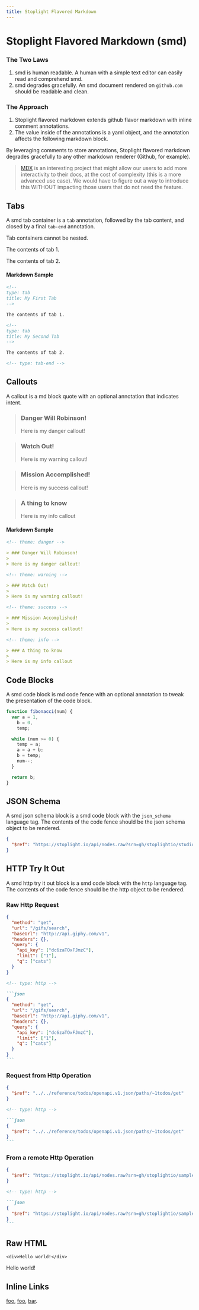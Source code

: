 ```yaml
---
title: Stoplight Flavored Markdown
---
```


# Stoplight Flavored Markdown (smd)

### The Two Laws

1. smd is human readable. A human with a simple text editor can easily read and comprehend smd.
2. smd degrades gracefully. An smd document rendered on `github.com` should be readable and clean.

### The Approach

1. Stoplight flavored markdown extends github flavor markdown with inline comment annotations.
2. The value inside of the annotations is a yaml object, and the annotation affects the following markdown block.

By leveraging comments to store annotations, Stoplight flavored markdown degrades gracefully to any other markdown renderer (Github, for example).

> [MDX](https://github.com/mdx-js/mdx) is an interesting project that might allow our users to add more interactivity to their docs, at the cost of complexity (this is a more advanced use case). We would have to figure out a way to introduce this WITHOUT impacting those users that do not need the feature.

## Tabs

A smd tab container is a `tab` annotation, followed by the tab content, and closed by a final `tab-end` annotation.

Tab containers cannot be nested.

<!--
type: tab
title: My First Tab
-->

The contents of tab 1.

<!--
type: tab
title: My Second Tab
-->

The contents of tab 2.

<!-- type: tab-end -->

#### Markdown Sample

```md
<!--
type: tab
title: My First Tab
-->

The contents of tab 1.

<!--
type: tab
title: My Second Tab
-->

The contents of tab 2.

<!-- type: tab-end -->
```

## Callouts

A callout is a md block quote with an optional annotation that indicates intent.

<!-- theme: danger -->

> ### Danger Will Robinson!
>
> Here is my danger callout!

<!-- theme: warning -->

> ### Watch Out!
>
> Here is my warning callout!

<!-- theme: success -->

> ### Mission Accomplished!
>
> Here is my success callout!

<!-- theme: info -->

> ### A thing to know
>
> Here is my info callout

#### Markdown Sample

```md
<!-- theme: danger -->

> ### Danger Will Robinson!
>
> Here is my danger callout!

<!-- theme: warning -->

> ### Watch Out!
>
> Here is my warning callout!

<!-- theme: success -->

> ### Mission Accomplished!
>
> Here is my success callout!

<!-- theme: info -->

> ### A thing to know
>
> Here is my info callout
```

## Code Blocks

A smd code block is md code fence with an optional annotation to tweak the presentation of the code block.

<!--
title: "Fibonacci In Javascript"
lineNumbers: false
highlightLines: [[1,2], [4,5]]
-->

```javascript
function fibonacci(num) {
  var a = 1,
    b = 0,
    temp;

  while (num >= 0) {
    temp = a;
    a = a + b;
    b = temp;
    num--;
  }

  return b;
}
```

## JSON Schema

A smd json schema block is a smd code block with the `json_schema` language tag. The contents of the code fence should
be the json schema object to be rendered.

<!-- type: json_schema -->

```json
{
  "$ref": "https://stoplight.io/api/nodes.raw?srn=gh/stoplightio/studio-demo/reference/todos/models/todo-full.json"
}
```

## HTTP Try It Out

A smd http try it out block is a smd code block with the `http` language tag. The contents of the code fence should
be the http object to be rendered.

### Raw Http Request

<!-- type: http -->

```json
{
  "method": "get",
  "url": "/gifs/search",
  "baseUrl": "http://api.giphy.com/v1",
  "headers": {},
  "query": {
    "api_key": ["dc6zaTOxFJmzC"],
    "limit": ["1"],
    "q": ["cats"]
  }
}
```

````md
<!-- type: http -->

```json
{
  "method": "get",
  "url": "/gifs/search",
  "baseUrl": "http://api.giphy.com/v1",
  "headers": {},
  "query": {
    "api_key": ["dc6zaTOxFJmzC"],
    "limit": ["1"],
    "q": ["cats"]
  }
}
```
````

### Request from Http Operation

<!-- type: http -->

```json
{
  "$ref": "../../reference/todos/openapi.v1.json/paths/~1todos/get"
}
```

````md
<!-- type: http -->

```json
{
  "$ref": "../../reference/todos/openapi.v1.json/paths/~1todos/get"
}
```
````

### From a remote Http Operation

<!-- type: http -->

```json
{
  "$ref": "https://stoplight.io/api/nodes.raw?srn=gh/stoplightio/sample-specs/reference/giphy/giphy.yaml/paths/~1gifs~1search/get"
}
```

````md
<!-- type: http -->

```json
{
  "$ref": "https://stoplight.io/api/nodes.raw?srn=gh/stoplightio/sample-specs/reference/giphy/giphy.yaml/paths/~1gifs~1search/get"
}
```
````

## Raw HTML

```
<div>Hello world!</div>
```

<div>Hello world!</div>

## Inline Links

[foo], [foo][], [bar][foo].

[foo]: http://example.com 'Example Domain'
